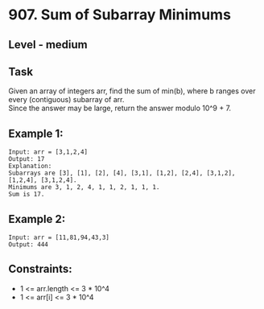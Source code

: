 # 907. Sum of Subarray Minimums


## Level - medium


## Task
Given an array of integers arr, find the sum of min(b), where b ranges over every (contiguous) subarray of arr.  
Since the answer may be large, return the answer modulo 10^9 + 7.


## Example 1:
````
Input: arr = [3,1,2,4]
Output: 17
Explanation:
Subarrays are [3], [1], [2], [4], [3,1], [1,2], [2,4], [3,1,2], [1,2,4], [3,1,2,4].
Minimums are 3, 1, 2, 4, 1, 1, 2, 1, 1, 1.
Sum is 17.
````


## Example 2:
````
Input: arr = [11,81,94,43,3]
Output: 444
````


## Constraints:
- 1 <= arr.length <= 3 * 10^4
- 1 <= arr[i] <= 3 * 10^4